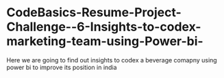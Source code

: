 # CodeBasics-Resume-Project-Challenge--6-Insights-to-codex-marketing-team-using-Power-bi-
Here we are going to find out insights to codex a beverage comapny using power bi to improve its position in india
